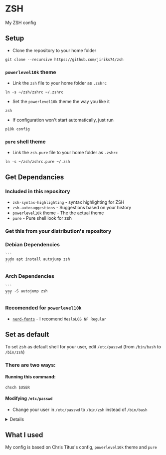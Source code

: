 # ZSH
My ZSH config

## Setup
  - Clone the repository to your home folder
```
git clone --recursive https://github.com/jiriks74/zsh
```
### `powerlevel10k` theme
  - Link the `zsh` file to your home folder as `.zshrc`
```
ln -s ~/zsh/zshrc ~/.zshrc
```
  - Set the `powerlevel10k` theme the way you like it
```
zsh
```
  - If configuration won't start automatically, just run
```
p10k config
```
### `pure` shell theme
  - Link the `zsh.pure` file to your home folder as `.zshrc`
```
ln -s ~/zsh/zshrc.pure ~/.zsh
```  

## Get Dependancies

### Included in this repository
  - `zsh-syntax-highlighting` - syntax highlighting for ZSH
  - `zsh-autosuggestions` - Suggestions based on your history
  - `powerlevel10k` theme - The the actual theme
  - `pure` - Pure shell look for zsh

### Get this from your distribution's repository
  ### Debian Dependencies
    ```
    sudo apt install autojump zsh
    ```

  ### Arch Dependencies
    ```
    yay -S autojump zsh
    ```

### Recomended for `powerlevel10k`
  - [`nerd-fonts`](https://github.com/ryanoasis/nerd-fonts "nerd-fonts github page") - I recomend `MesloLGS NF Regular`

## Set as default
To set zsh as default shell for your user, edit `/etc/passwd` (from `/bin/bash` to `/bin/zsh`)

### There are two ways:
#### Running this command:
```chsch $USER```

#### Modifying `/etc/passwd`
  * Change your user in `/etc/passwd` to `/bin/zsh` instead of `/bin/bash`
<details>

  * Find line containing your username

From: ...`:/bin/bash`

To:   ...`:/bin/zsh`
</details>

## What I used
My config is based on Chris Titus's config, `powerlevel10k` theme and `pure`
